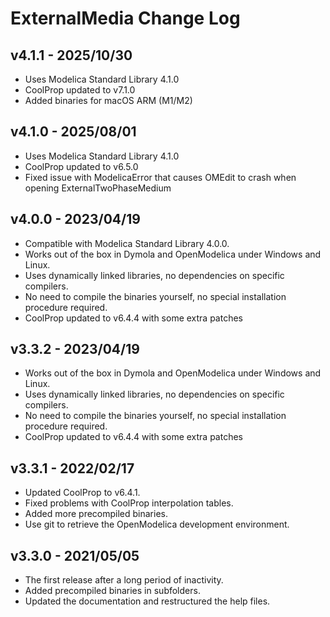 # ExternalMedia Change Log

## v4.1.1 - 2025/10/30
- Uses Modelica Standard Library 4.1.0
- CoolProp updated to v7.1.0
- Added binaries for macOS ARM (M1/M2)

## v4.1.0 - 2025/08/01
- Uses Modelica Standard Library 4.1.0
- CoolProp updated to v6.5.0
- Fixed issue with ModelicaError that causes OMEdit to crash when opening ExternalTwoPhaseMedium

## v4.0.0 - 2023/04/19
- Compatible with Modelica Standard Library 4.0.0.
- Works out of the box in Dymola and OpenModelica under Windows and Linux.
- Uses dynamically linked libraries, no dependencies on specific compilers.
- No need to compile the binaries yourself, no special installation procedure required.
- CoolProp updated to v6.4.4 with some extra patches

## v3.3.2 - 2023/04/19
- Works out of the box in Dymola and OpenModelica under Windows and Linux.
- Uses dynamically linked libraries, no dependencies on specific compilers.
- No need to compile the binaries yourself, no special installation procedure required.
- CoolProp updated to v6.4.4 with some extra patches

## v3.3.1 - 2022/02/17
- Updated CoolProp to v6.4.1.
- Fixed problems with CoolProp interpolation tables.
- Added more precompiled binaries.
- Use git to retrieve the OpenModelica development environment.

## v3.3.0 - 2021/05/05
- The first release after a long period of inactivity.
- Added precompiled binaries in subfolders.
- Updated the documentation and restructured the help files.
